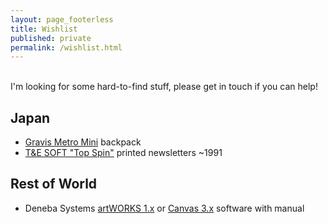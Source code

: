```yaml
---
layout: page_footerless
title: Wishlist
published: private
permalink: /wishlist.html
---
```


<br>
I'm looking for some hard-to-find stuff, please get in touch if you can help!

## Japan

- [Gravis Metro Mini](https://ogmblog.exblog.jp/11222120/) backpack
- [T&E SOFT "Top Spin"](/2024/11/09/new-3d-golf-simulation-video-game-series/) printed newsletters ~1991

## Rest of World

- Deneba Systems [artWORKS 1.x](https://macintoshgarden.org/apps/artworks-101) or [Canvas 3.x](https://macintoshgarden.org/apps/canvas-354) software with manual
